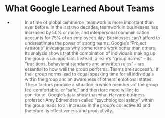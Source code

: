 # What Google Learned About Teams
*  > In a time of global commerce, teamwork is more important than ever before. In the last two decades, teamwork in businesses has increased by 50% or more, and interpersonal communication accounts for 75% of an employee’s day. Businesses can’t afford to underestimate the power of strong teams.
Google’s “Project Artistotle” investigates why some teams work better than others. Its analysis shows that the combination of individuals making up the group is unimportant. Instead, a team’s “group norms” – its “traditions, behavioral standards and unwritten rules” – are essential to how well the group performs. Teams are successful if their group norms lead to equal speaking time for all individuals within the group and an awareness of others’ emotional states. These factors produce a situation in which members of the group feel comfortable, or “safe,” and therefore more willing to contribute. Google’s data show that what Harvard business professor Amy Edmondson called “psychological safety” within the group leads to an increase in the group’s collective IQ and therefore its effectiveness and productivity.